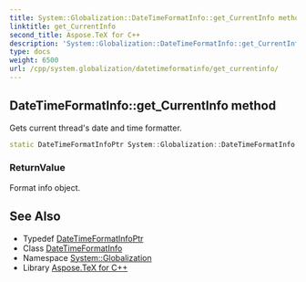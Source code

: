 ```yaml
---
title: System::Globalization::DateTimeFormatInfo::get_CurrentInfo method
linktitle: get_CurrentInfo
second_title: Aspose.TeX for C++
description: 'System::Globalization::DateTimeFormatInfo::get_CurrentInfo method. Gets current thread''s date and time formatter in C++.'
type: docs
weight: 6500
url: /cpp/system.globalization/datetimeformatinfo/get_currentinfo/
---
```

## DateTimeFormatInfo::get_CurrentInfo method


Gets current thread's date and time formatter.

```cpp
static DateTimeFormatInfoPtr System::Globalization::DateTimeFormatInfo::get_CurrentInfo()
```


### ReturnValue

Format info object.

## See Also

* Typedef [DateTimeFormatInfoPtr](../../datetimeformatinfoptr/)
* Class [DateTimeFormatInfo](../)
* Namespace [System::Globalization](../../)
* Library [Aspose.TeX for C++](../../../)
